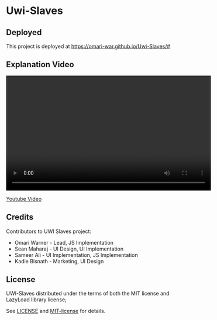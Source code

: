# Uwi-Slaves

## Deployed 
This project is deployed at https://omari-war.github.io/Uwi-Slaves/#

## Explanation Video

<video width="560" height="315" controls>
  <source src="video/video.mp4" type="video/mp4">
  Your browser does not support the video tag.
</video>

[Youtube Video](https://youtu.be/ooLerQCh3N0)

## Credits
Contributors to UWI Slaves project:
* Omari Warner      -	Lead, JS Implementation
* Sean Maharaj      -	UI Design, UI Implementation
* Sameer Ali    	-	UI Implementation, JS Implementation
* Kadie Bisnath 	-	Marketing, UI Design

## License
UWI-Slaves distributed under the terms of both the MIT license and LazyLoad library license;

See [LICENSE](LICENSE.md) and [MIT-license](MIT-license) for details.
